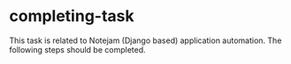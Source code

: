 # completing-task
This task is related to Notejam (Django based) application automation.
The following steps should be completed.
